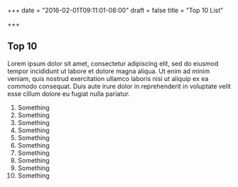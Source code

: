 +++
date = "2016-02-01T09:11:01-08:00"
draft = false
title = "Top 10 List"

+++

## Top 10

Lorem ipsum dolor sit amet, consectetur adipiscing elit, sed do eiusmod tempor incididunt ut labore et dolore magna aliqua. Ut enim ad minim veniam, quis nostrud exercitation ullamco laboris nisi ut aliquip ex ea commodo consequat. Duis aute irure dolor in reprehenderit in voluptate velit esse cillum dolore eu fugiat nulla pariatur.

1. Something
2. Something
3. Something
4. Something
5. Something
6. Something
7. Something
8. Something
9. Something
10. Something

